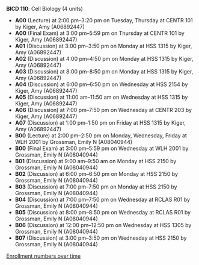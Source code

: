 **BICD 110**: Cell Biology (4 units)

- **A00** (Lecture) at 2:00 pm–3:20 pm on Tuesday, Thursday at CENTR 101 by Kiger, Amy (A06892447)
- **A00** (Final Exam) at 3:00 pm–5:59 pm on Thursday at CENTR 101 by Kiger, Amy (A06892447)
- **A01** (Discussion) at 3:00 pm–3:50 pm on Monday at HSS 1315 by Kiger, Amy (A06892447)
- **A02** (Discussion) at 4:00 pm–4:50 pm on Monday at HSS 1315 by Kiger, Amy (A06892447)
- **A03** (Discussion) at 8:00 pm–8:50 pm on Monday at HSS 1315 by Kiger, Amy (A06892447)
- **A04** (Discussion) at 6:00 pm–6:50 pm on Wednesday at HSS 2154 by Kiger, Amy (A06892447)
- **A05** (Discussion) at 11:00 am–11:50 am on Wednesday at HSS 1315 by Kiger, Amy (A06892447)
- **A06** (Discussion) at 7:00 pm–7:50 pm on Wednesday at CENTR 203 by Kiger, Amy (A06892447)
- **A07** (Discussion) at 1:00 pm–1:50 pm on Friday at HSS 1315 by Kiger, Amy (A06892447)
- **B00** (Lecture) at 2:00 pm–2:50 pm on Monday, Wednesday, Friday at WLH 2001 by Grossman, Emily N (A08040944)
- **B00** (Final Exam) at 3:00 pm–5:59 pm on Wednesday at WLH 2001 by Grossman, Emily N (A08040944)
- **B01** (Discussion) at 9:00 am–9:50 am on Monday at HSS 2150 by Grossman, Emily N (A08040944)
- **B02** (Discussion) at 6:00 pm–6:50 pm on Monday at HSS 2150 by Grossman, Emily N (A08040944)
- **B03** (Discussion) at 7:00 pm–7:50 pm on Monday at HSS 2150 by Grossman, Emily N (A08040944)
- **B04** (Discussion) at 7:00 pm–7:50 pm on Wednesday at RCLAS R01 by Grossman, Emily N (A08040944)
- **B05** (Discussion) at 8:00 pm–8:50 pm on Wednesday at RCLAS R01 by Grossman, Emily N (A08040944)
- **B06** (Discussion) at 12:00 pm–12:50 pm on Wednesday at HSS 1305 by Grossman, Emily N (A08040944)
- **B07** (Discussion) at 3:00 pm–3:50 pm on Wednesday at HSS 2150 by Grossman, Emily N (A08040944)

[Enrollment numbers over time](./BICD110.tsv)
